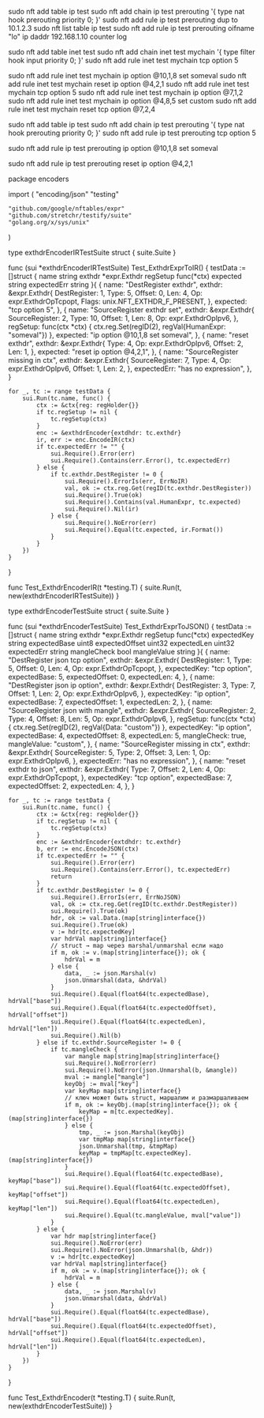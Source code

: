sudo nft add table ip test
sudo nft add chain ip test prerouting '{ type nat hook prerouting priority 0; }'
sudo nft add rule ip test prerouting dup to 10.1.2.3
sudo nft list table ip test
sudo nft add rule ip test prerouting oifname "lo" ip daddr 192.168.1.10 counter log



sudo nft add table inet test
sudo nft add chain inet test mychain '{ type filter hook input priority 0; }'
sudo nft add rule inet test mychain tcp option 5

sudo nft add rule inet test mychain ip option @10,1,8 set someval
sudo nft add rule inet test mychain reset ip option @4,2,1
sudo nft add rule inet test mychain tcp option 5
sudo nft add rule inet test mychain ip option @7,1,2
sudo nft add rule inet test mychain ip option @4,8,5 set custom
sudo nft add rule inet test mychain reset tcp option @7,2,4


sudo nft add table ip test
sudo nft add chain ip test prerouting '{ type nat hook prerouting priority 0; }'
sudo nft add rule ip test prerouting tcp option 5

sudo nft add rule ip test prerouting ip option @10,1,8 set someval

sudo nft add rule ip test prerouting reset ip option @4,2,1


package encoders

import (
	"encoding/json"
	"testing"

	"github.com/google/nftables/expr"
	"github.com/stretchr/testify/suite"
	"golang.org/x/sys/unix"
)

type exthdrEncoderIRTestSuite struct {
	suite.Suite
}

func (sui *exthdrEncoderIRTestSuite) Test_ExthdrExprToIR() {
	testData := []struct {
		name        string
		exthdr      *expr.Exthdr
		regSetup    func(*ctx)
		expected    string
		expectedErr string
	}{
		{
			name: "DestRegister exthdr",
			exthdr: &expr.Exthdr{
				DestRegister: 1,
				Type:         5,
				Offset:       0,
				Len:          4,
				Op:           expr.ExthdrOpTcpopt,
				Flags:        unix.NFT_EXTHDR_F_PRESENT,
			},
			expected: "tcp option 5",
		},
		{
			name: "SourceRegister exthdr set",
			exthdr: &expr.Exthdr{
				SourceRegister: 2,
				Type:           10,
				Offset:         1,
				Len:            8,
				Op:             expr.ExthdrOpIpv6,
			},
			regSetup: func(ctx *ctx) {
				ctx.reg.Set(regID(2), regVal{HumanExpr: "someval"})
			},
			expected: "ip option @10,1,8 set someval",
		},
		{
			name: "reset exthdr",
			exthdr: &expr.Exthdr{
				Type:   4,
				Op:     expr.ExthdrOpIpv6,
				Offset: 2,
				Len:    1,
			},
			expected: "reset ip option @4,2,1",
		},
		{
			name: "SourceRegister missing in ctx",
			exthdr: &expr.Exthdr{
				SourceRegister: 7,
				Type:           4,
				Op:             expr.ExthdrOpIpv6,
				Offset:         1,
				Len:            2,
			},
			expectedErr: "has no expression",
		},
	}

	for _, tc := range testData {
		sui.Run(tc.name, func() {
			ctx := &ctx{reg: regHolder{}}
			if tc.regSetup != nil {
				tc.regSetup(ctx)
			}
			enc := &exthdrEncoder{extdhdr: tc.exthdr}
			ir, err := enc.EncodeIR(ctx)
			if tc.expectedErr != "" {
				sui.Require().Error(err)
				sui.Require().Contains(err.Error(), tc.expectedErr)
			} else {
				if tc.exthdr.DestRegister != 0 {
					sui.Require().ErrorIs(err, ErrNoIR)
					val, ok := ctx.reg.Get(regID(tc.exthdr.DestRegister))
					sui.Require().True(ok)
					sui.Require().Contains(val.HumanExpr, tc.expected)
					sui.Require().Nil(ir)
				} else {
					sui.Require().NoError(err)
					sui.Require().Equal(tc.expected, ir.Format())
				}
			}
		})
	}
}

func Test_ExthdrEncoderIR(t *testing.T) {
	suite.Run(t, new(exthdrEncoderIRTestSuite))
}

type exthdrEncoderTestSuite struct {
	suite.Suite
}

func (sui *exthdrEncoderTestSuite) Test_ExthdrExprToJSON() {
	testData := []struct {
		name           string
		exthdr         *expr.Exthdr
		regSetup       func(*ctx)
		expectedKey    string
		expectedBase   uint8
		expectedOffset uint32
		expectedLen    uint32
		expectedErr    string
		mangleCheck    bool
		mangleValue    string
	}{
		{
			name: "DestRegister json tcp option",
			exthdr: &expr.Exthdr{
				DestRegister: 1,
				Type:         5,
				Offset:       0,
				Len:          4,
				Op:           expr.ExthdrOpTcpopt,
			},
			expectedKey:  "tcp option",
			expectedBase: 5, expectedOffset: 0, expectedLen: 4,
		},
		{
			name: "DestRegister json ip option",
			exthdr: &expr.Exthdr{
				DestRegister: 3,
				Type:         7,
				Offset:       1,
				Len:          2,
				Op:           expr.ExthdrOpIpv6,
			},
			expectedKey:  "ip option",
			expectedBase: 7, expectedOffset: 1, expectedLen: 2,
		},
		{
			name: "SourceRegister json with mangle",
			exthdr: &expr.Exthdr{
				SourceRegister: 2,
				Type:           4,
				Offset:         8,
				Len:            5,
				Op:             expr.ExthdrOpIpv6,
			},
			regSetup: func(ctx *ctx) {
				ctx.reg.Set(regID(2), regVal{Data: "custom"})
			},
			expectedKey:    "ip option",
			expectedBase:   4,
			expectedOffset: 8,
			expectedLen:    5,
			mangleCheck:    true,
			mangleValue:    "custom",
		},
		{
			name: "SourceRegister missing in ctx",
			exthdr: &expr.Exthdr{
				SourceRegister: 5,
				Type:           2,
				Offset:         3,
				Len:            1,
				Op:             expr.ExthdrOpIpv6,
			},
			expectedErr: "has no expression",
		},
		{
			name: "reset exthdr to json",
			exthdr: &expr.Exthdr{
				Type:   7,
				Offset: 2,
				Len:    4,
				Op:     expr.ExthdrOpTcpopt,
			},
			expectedKey:  "tcp option",
			expectedBase: 7, expectedOffset: 2, expectedLen: 4,
		},
	}

	for _, tc := range testData {
		sui.Run(tc.name, func() {
			ctx := &ctx{reg: regHolder{}}
			if tc.regSetup != nil {
				tc.regSetup(ctx)
			}
			enc := &exthdrEncoder{extdhdr: tc.exthdr}
			b, err := enc.EncodeJSON(ctx)
			if tc.expectedErr != "" {
				sui.Require().Error(err)
				sui.Require().Contains(err.Error(), tc.expectedErr)
				return
			}
			if tc.exthdr.DestRegister != 0 {
				sui.Require().ErrorIs(err, ErrNoJSON)
				val, ok := ctx.reg.Get(regID(tc.exthdr.DestRegister))
				sui.Require().True(ok)
				hdr, ok := val.Data.(map[string]interface{})
				sui.Require().True(ok)
				v := hdr[tc.expectedKey]
				var hdrVal map[string]interface{}
				// struct → map через marshal/unmarshal если надо
				if m, ok := v.(map[string]interface{}); ok {
					hdrVal = m
				} else {
					data, _ := json.Marshal(v)
					json.Unmarshal(data, &hdrVal)
				}
				sui.Require().Equal(float64(tc.expectedBase), hdrVal["base"])
				sui.Require().Equal(float64(tc.expectedOffset), hdrVal["offset"])
				sui.Require().Equal(float64(tc.expectedLen), hdrVal["len"])
				sui.Require().Nil(b)
			} else if tc.exthdr.SourceRegister != 0 {
				if tc.mangleCheck {
					var mangle map[string]map[string]interface{}
					sui.Require().NoError(err)
					sui.Require().NoError(json.Unmarshal(b, &mangle))
					mval := mangle["mangle"]
					keyObj := mval["key"]
					var keyMap map[string]interface{}
					// ключ может быть struct, маршалим и размаршаливаем
					if m, ok := keyObj.(map[string]interface{}); ok {
						keyMap = m[tc.expectedKey].(map[string]interface{})
					} else {
						tmp, _ := json.Marshal(keyObj)
						var tmpMap map[string]interface{}
						json.Unmarshal(tmp, &tmpMap)
						keyMap = tmpMap[tc.expectedKey].(map[string]interface{})
					}
					sui.Require().Equal(float64(tc.expectedBase), keyMap["base"])
					sui.Require().Equal(float64(tc.expectedOffset), keyMap["offset"])
					sui.Require().Equal(float64(tc.expectedLen), keyMap["len"])
					sui.Require().Equal(tc.mangleValue, mval["value"])
				}
			} else {
				var hdr map[string]interface{}
				sui.Require().NoError(err)
				sui.Require().NoError(json.Unmarshal(b, &hdr))
				v := hdr[tc.expectedKey]
				var hdrVal map[string]interface{}
				if m, ok := v.(map[string]interface{}); ok {
					hdrVal = m
				} else {
					data, _ := json.Marshal(v)
					json.Unmarshal(data, &hdrVal)
				}
				sui.Require().Equal(float64(tc.expectedBase), hdrVal["base"])
				sui.Require().Equal(float64(tc.expectedOffset), hdrVal["offset"])
				sui.Require().Equal(float64(tc.expectedLen), hdrVal["len"])
			}
		})
	}
}

func Test_ExthdrEncoder(t *testing.T) {
	suite.Run(t, new(exthdrEncoderTestSuite))
}






